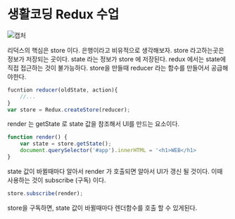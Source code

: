 # 생활코딩 Redux 수업

![캡처](https://user-images.githubusercontent.com/63354527/105112960-555d2b00-5b07-11eb-8110-b8c63d5a744b.PNG)

리덕스의 핵심은 store 이다. 은행이라고 비유적으로 생각해보자.
store 라고하는곳은 정보가 저장되는 곳이다.
state 라는 정보가 store 에 저장된다. redux 에서는 state에 직접 접근하는 것이 불가능하다.
store을 만들때 reducer 라는 함수를 만들어서 공급해야한다.

```javascript
fucntion reducer(oldState, action){
    //...
}
var store = Redux.createStore(reducer);
```

render 는 getState 로 state 값을 참조해서 UI를 만드는 요소이다.

```javascript
function render() {
    var state = store.getState();
    document.querySelector('#app').innerHTML = '<h1>WEB</h1>
}
```

state 값이 바뀔때마다 알아서 render 가 호출되면 알아서 UI가 갱신 될 것이다.
이때 사용하는 것이 subscribe (구독) 이다.

```javascript
store.subscribe(render);
```

store을 구독하면, state 값이 바뀔때마다 렌더함수를 호출 할 수 있게된다.
